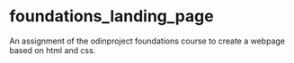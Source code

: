 # foundations_landing_page

An assignment of the odinproject foundations course  to create a webpage based on html and css.
